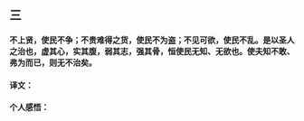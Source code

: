 ## 三

#### 不上贤，使民不争；不贵难得之货，使民不为盗；不见可欲，使民不乱。是以圣人之治也，虚其心，实其腹，弱其志，强其骨，恒使民无知、无欲也。使夫知不敢、弗为而已，则无不治矣。

#### 译文：

#### 个人感悟：